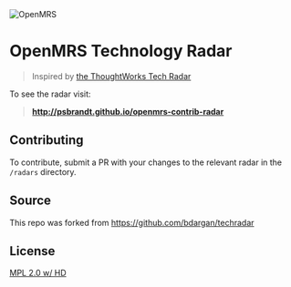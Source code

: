 <img src="https://cloud.githubusercontent.com/assets/668093/12567089/0ac42774-c372-11e5-97eb-00baf0fccc37.jpg" alt="OpenMRS"/>

# OpenMRS Technology Radar

> Inspired by [the ThoughtWorks Tech Radar](http://www.thoughtworks.com/radar/)

To see the radar visit:

> **http://psbrandt.github.io/openmrs-contrib-radar**

## Contributing

To contribute, submit a PR with your changes to the relevant radar in the `/radars` directory.

## Source

This repo was forked from https://github.com/bdargan/techradar

## License

[MPL 2.0 w/ HD](http://openmrs.org/license/)
